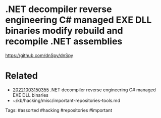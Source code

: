 # .NET decompiler reverse engineering C# managed EXE DLL binaries modify rebuild and recompile .NET assemblies
https://github.com/dnSpy/dnSpy

# Related
- [20221003150355](/zet/20221003150355/README.md) .NET decompiler reverse engineering C# managed EXE DLL binaries
- ~/kb/hacking/misc/important-repositories-tools.md

Tags:
    #assorted #hacking #repositories #important
